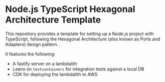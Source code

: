 # Node.js TypeScript Hexagonal Architecture Template

This repository provides a template for setting up a Node.js project with TypeScript, following the Hexagonal Architecture (also known as Ports and Adapters) design pattern.

It features the following:

- A fastify server on a lambdalith
- Leans on `testcontainers` for integration tests against a local DB
- CDK for deploying the lambdalith to AWS
